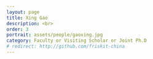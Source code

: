 ```yaml
---
layout: page
title: Xing Gao
description: <br>
order: 3
portrait: assets/people/gaoxing.jpg
category: Faculty or Visiting Scholar or Joint Ph.D
# redirect: http://github.com/friskit-china
---
```


